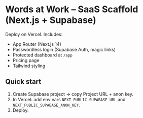 # Words at Work – SaaS Scaffold (Next.js + Supabase)

Deploy on Vercel. Includes:
- App Router (Next.js 14)
- Passwordless login (Supabase Auth, magic links)
- Protected dashboard at `/app`
- Pricing page
- Tailwind styling

## Quick start
1) Create Supabase project → copy Project URL + anon key.
2) In Vercel: add env vars `NEXT_PUBLIC_SUPABASE_URL` and `NEXT_PUBLIC_SUPABASE_ANON_KEY`.
3) Deploy. 
